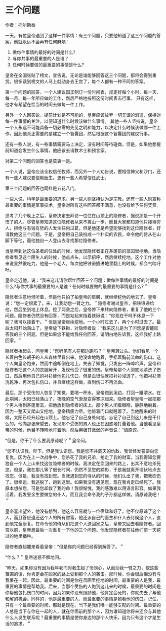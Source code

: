 # 三个问题

作者：托尔斯泰

一天，有位皇帝遇到了这样一件事情：有三个问题，只要他知道了这三个问题的答案，他就永远不会再有任何麻烦： 

1. 做每件事情的最好的时间是什么? 
2. 与你共事的最重要的人是谁？ 
3. 任何时候要做的最重要的事情是什么?

皇帝在全国张贴了榜文，宣告说，无论是谁能够回答这三个问题，都将会得到重赏。很多读到榜文的人马上就动身去王宫了，每个人都有一种不同的答案。

第一个问题的回答，一个人建议国王制订一份时间表，规定好每个小时、每一天、每一月、每一年所应做的工作，然后严格地按照这份时间表去行事。 
只有这样，他才有希望在恰当的时间去做每一件工作。 

另外一个人回答说，提前计划是不可能的，皇帝应该放弃一切无谓的消遣，保持对每一件事情的关注，以便知道什么时候该做什么事情。 
其他一些人坚持说，皇帝一个人永远不可能具备一切必需的先见之明和能力，以决定什么时候该做哪一件工作，因此他真正需要的是建立一个智囊团，然后根据这个智囊团的建议行事。 

还有一些人说，有一些事情需要马上决定，没有时间等待磋商，但是，如果他想提前知道会发生什么事情，他应该去请教术士和预言家。　　

对第二个问题的回答也是莫衷一是。　　 

一个人说，皇帝应该全权信任牧师，而另外一个人劝告说，要相信神父和沙门，还有一些人建议要信赖医生。更有一些人希望信任武士。

第三个问题的回答也同样是五花八门。 

一些人说，科学是最重要的追求。另一些人则坚持认为是宗教。还有一些人则宣称最重要的事情是军事技术。皇帝对所有这些回答都不满意，也没有给予任何奖赏。

思考了几个晚上之后，皇帝决定去拜访一位住在山顶上的隐修者，据说那是一个开悟了的人。尽管皇帝知道这位隐修者从来不离山一步，而且大家都知道他只接待穷人，拒绝与有钱有势的人发生任何瓜葛，但是他还是希望能够找到这位隐修者，好请教他这三个问题。于是，皇帝把自己装扮成一个朴实的农民，命令他的侍从在山脚下等他，而他独自一人登山去寻找那位隐修者。

当皇帝到达这位圣者的住处的时候，他发现隐修者正在茅蓬前的菜园里挖地。当隐修者看见这个陌生人的时候，他点点头，以示招呼，然后继续挖地。这个工作对他来说显然很吃力。他是一个老人，每次他把铁锹插进地里翻土的时候，都会气喘吁吁。

皇帝走近他，说：“我来这儿请你帮忙回答三个问题：做每件事情的最好的时间是什么?与你共事的最重要的人是谁？任何时候要做的最重要的事情是什么?＂

隐修者注意地倾听着，但是他只拍了拍皇帝的肩膀，就继续挖他的地去了。皇帝说：“您一定很累了。来，让我助您一臂之力。＂隐修者谢过皇帝，把铁锹递给他，然后坐到地上休息。挖了两垄之后，皇帝停下来转向隐修者，重复了他的三个问题。隐修者仍然没有回答，而是站起来指着铁锹说：“你现在干吗不休息一下呢？我可以接着干。＂但是皇帝继续挖地。一个小时过去了，两个小时过去了。最后太阳开始落山了。皇帝放下铁锹，对隐修者说：“我来这儿是为了问您是否能回答我的三个问题。但是如果您不能给我任何回答，请明白地告诉我，这样我好上路回家。＂

隐修者抬起头，问皇帝：“您听见有人在那边跑吗？＂皇帝转过头。他们看见一个长着白色长胡子的人从森林里冒出来。他没命地跑着，手捂着胸前流血的伤口。这个人向皇帝跑来，然而中途却倒在地上，失去了知觉，只发出一阵呻吟声。皇帝和隐修者把这个人的衣服解开，发现他受了很重的伤。皇帝帮那个人彻底地清洗了伤口，然后用他自己的衬衫替他包扎伤口，但是血很快就把衬衫浸透了。他把衬衫漂洗乾净，再次包扎伤口，并且继续这样做，直到伤口不再流血。

最后，那个受伤的人恢复了知觉，要喝一杯水。皇帝跑到溪边，打回一罐清水。在此期间，太阳已经落山了，夜晚的空气渐渐变得寒凉起来。隐修者帮皇帝一起把那个男人抬到茅蓬里去，把他放到隐修者的床上。那个男人闭着眼睛，静静地躺着。因为一整天又爬山又挖地，皇帝精疲力尽。他倚着门口就睡着了。当他醒来的时候，太阳已经升起在山顶上。他忘记了自己身处何地，忘记了自己到这儿来是干什么的。他向那张床望去，发现那个受伤的男人也正在困惑地打量着他。当他看见皇帝的时候，他目不转睛地盯着他，然后用极其微弱的声音说：“请原谅。＂　

“但是，你干了什么要我原谅呢？＂皇帝问。 

“您不认识我，陛下。但是我认识您。我是您不共戴天的仇敌，我曾经发誓要向您复仇，因为在上一次战争中，您杀死了我的兄弟，抢走了我的财富。当我得知您要独自一个人上山来找这位隐修者的时候，我决定在您回来的路上，出其不意地杀死您。但是，我在那儿等了很长时间，仍然不见您的踪影，于是我就离开埋伏地点去找您。但是，我没有找到您。当我遇到您的侍从的时候，他们认出了我，把我砍伤了。很幸运，我逃脱了，跑到这里。如果我没有遇见您，现在我肯定已经死了。我原本想杀您，可是您却救了我的命！我很惭愧，我的感激难以用语言形容。如果我活着，我发誓余生要做您的仆人，而且我会命令我的子孙都这样做。请原谅我吧！＂

皇帝喜出望外，他没有想到，他这么容易就与一位宿敌和好了。他不仅原谅了这个人，而且答应退还这个人的所有财富，他还派自己的医生和仆人去侍候这个人，直到他完全康复。在命令他的侍从们把这个人送回家之后，皇帝又回去看隐修者。回宫以前，皇帝想最后一次重复一下他的三个问题。他发现隐修者在往他们前一天挖过的地里播种。

隐修者直起腰来看着皇帝：“但是你的问题已经得到解答了。＂ 

“什么？＂皇帝迷惑不解地问。 

“昨天，如果你没有因为我年老而对我生起了怜悯心，从而助我一臂之力，挖这些苗圃的话，你肯定会在回家的路上受到那个人的袭击。那时候，你会很后悔没有与我呆在一起。因此，最重要的时间是你在苗圃里挖地的时间，最重要的人是我，最重要的事情是帮助我。后来，当那个受伤的人跑到这儿来的时候，最重要的时间是你帮他包扎伤口的时间，因为如果你没有照顾他，他肯定会死的，你就失去了与他和解的机会。同样的，他是最重要的人，而最重要的事情是照看他的伤口。记住，只有一个最重要的时间，那就是现在。当下是我们唯一能够支配的时间。最重要的人总是当下与你在一起的人，就在你面前的那个人，因为谁知道你将来还会与其他什么人发生联系呢？最重要的事情是使你身边的那个人快乐，因为只有这个才是生活的追求。＂
